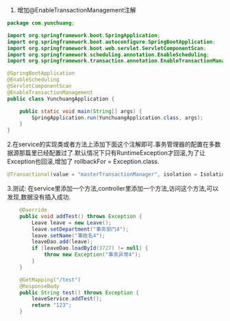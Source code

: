 1. 增加@EnableTransactionManagement注解

```java
package com.yunchuang;

import org.springframework.boot.SpringApplication;
import org.springframework.boot.autoconfigure.SpringBootApplication;
import org.springframework.boot.web.servlet.ServletComponentScan;
import org.springframework.scheduling.annotation.EnableScheduling;
import org.springframework.transaction.annotation.EnableTransactionManagement;

@SpringBootApplication
@EnableScheduling
@ServletComponentScan
@EnableTransactionManagement
public class YunchuangApplication {

	public static void main(String[] args) {
		SpringApplication.run(YunchuangApplication.class, args);
	}
}

```

2.在service的实现类或者方法上添加下面这个注解即可.事务管理器的配置在多数据源那篇里已经配置过了.默认情况下只有RuntimeException才回滚,为了让Exception也回滚,增加了 rollbackFor = Exception.class.

```java
@Transactional(value = "masterTransactionManager", isolation = Isolation.DEFAULT, propagation = Propagation.REQUIRED, rollbackFor = Exception.class)
```

3.测试:
在service里添加一个方法,controller里添加一个方法,访问这个方法,可以发现,数据没有插入成功.

```java
    @Override
	public void addTest() throws Exception {
		Leave leave = new Leave();
		leave.setDepartment("事务部门4");
		leave.setName("事姓名4");
		leaveDao.add(leave);
		if (leaveDao.loadById(3727) != null) {
			throw new Exception("事务异常4");
		}
	}
```

```java
	@GetMapping("/test")
	@ResponseBody
	public String test() throws Exception {
		leaveService.addTest();
		return "123";
	}
```